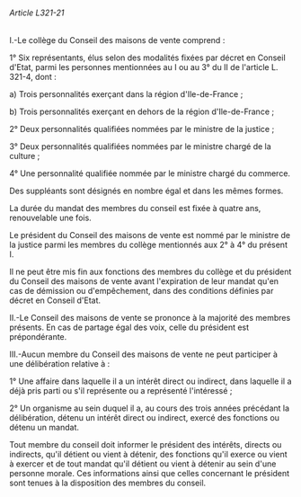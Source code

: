###### Article L321-21

I.-Le collège du Conseil des maisons de vente comprend :

1° Six représentants, élus selon des modalités fixées par décret en Conseil d'Etat, parmi les personnes mentionnées au I ou au 3° du II de l'article L. 321-4, dont :

a) Trois personnalités exerçant dans la région d'Ile-de-France ;

b) Trois personnalités exerçant en dehors de la région d'Ile-de-France ;

2° Deux personnalités qualifiées nommées par le ministre de la justice ;

3° Deux personnalités qualifiées nommées par le ministre chargé de la culture ;

4° Une personnalité qualifiée nommée par le ministre chargé du commerce.

Des suppléants sont désignés en nombre égal et dans les mêmes formes.

La durée du mandat des membres du conseil est fixée à quatre ans, renouvelable une fois.

Le président du Conseil des maisons de vente est nommé par le ministre de la justice parmi les membres du collège mentionnés aux 2° à 4° du présent I.

Il ne peut être mis fin aux fonctions des membres du collège et du président du Conseil des maisons de vente avant l'expiration de leur mandat qu'en cas de démission ou d'empêchement, dans des conditions définies par décret en Conseil d'Etat.

II.-Le Conseil des maisons de vente se prononce à la majorité des membres présents. En cas de partage égal des voix, celle du président est prépondérante.

III.-Aucun membre du Conseil des maisons de vente ne peut participer à une délibération relative à :

1° Une affaire dans laquelle il a un intérêt direct ou indirect, dans laquelle il a déjà pris parti ou s'il représente ou a représenté l'intéressé ;

2° Un organisme au sein duquel il a, au cours des trois années précédant la délibération, détenu un intérêt direct ou indirect, exercé des fonctions ou détenu un mandat.

Tout membre du conseil doit informer le président des intérêts, directs ou indirects, qu'il détient ou vient à détenir, des fonctions qu'il exerce ou vient à exercer et de tout mandat qu'il détient ou vient à détenir au sein d'une personne morale. Ces informations ainsi que celles concernant le président sont tenues à la disposition des membres du conseil.

